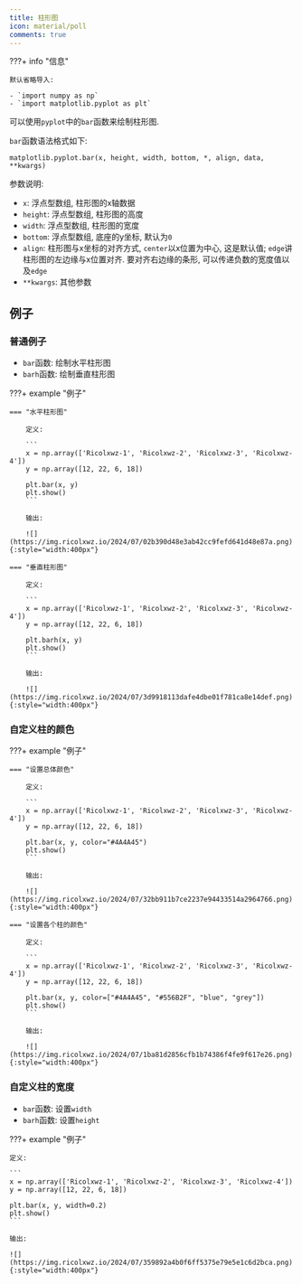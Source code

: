 ```yaml
---
title: 柱形图
icon: material/poll
comments: true
---
```


???+ info "信息"

    默认省略导入:

    - `import numpy as np`
    - `import matplotlib.pyplot as plt`

可以使用`pyplot`中的`bar`函数来绘制柱形图.

`bar`函数语法格式如下:

```
matplotlib.pyplot.bar(x, height, width, bottom, *, align, data, **kwargs)
```

参数说明:

- `x`: 浮点型数组, 柱形图的x轴数据
- `height`: 浮点型数组, 柱形图的高度
- `width`: 浮点型数组, 柱形图的宽度
- `bottom`: 浮点型数组, 底座的y坐标, 默认为`0`
- `align`: 柱形图与x坐标的对齐方式, `center`以x位置为中心, 这是默认值; `edge`讲柱形图的左边缘与x位置对齐. 要对齐右边缘的条形, 可以传递负数的宽度值以及`edge`
- `**kwargs`: 其他参数

## 例子

### 普通例子

- `bar`函数: 绘制水平柱形图
- `barh`函数: 绘制垂直柱形图

???+ example "例子"

    === "水平柱形图"

        定义:

        ```
        x = np.array(['Ricolxwz-1', 'Ricolxwz-2', 'Ricolxwz-3', 'Ricolxwz-4'])
        y = np.array([12, 22, 6, 18])

        plt.bar(x, y)
        plt.show()
        ```

        输出:

        ![](https://img.ricolxwz.io/2024/07/02b390d48e3ab42cc9fefd641d48e87a.png){:style="width:400px"}

    === "垂直柱形图"

        定义:

        ```
        x = np.array(['Ricolxwz-1', 'Ricolxwz-2', 'Ricolxwz-3', 'Ricolxwz-4'])
        y = np.array([12, 22, 6, 18])

        plt.barh(x, y)
        plt.show() 
        ```

        输出:

        ![](https://img.ricolxwz.io/2024/07/3d9918113dafe4dbe01f781ca8e14def.png){:style="width:400px"}

### 自定义柱的颜色

???+ example "例子"

    === "设置总体颜色"

        定义:

        ```
        x = np.array(['Ricolxwz-1', 'Ricolxwz-2', 'Ricolxwz-3', 'Ricolxwz-4'])
        y = np.array([12, 22, 6, 18]) 

        plt.bar(x, y, color="#4A4A45")
        plt.show()
        ```

        输出:

        ![](https://img.ricolxwz.io/2024/07/32bb911b7ce2237e94433514a2964766.png){:style="width:400px"}

    === "设置各个柱的颜色"

        定义:

        ```
        x = np.array(['Ricolxwz-1', 'Ricolxwz-2', 'Ricolxwz-3', 'Ricolxwz-4'])
        y = np.array([12, 22, 6, 18]) 

        plt.bar(x, y, color=["#4A4A45", "#556B2F", "blue", "grey"])
        plt.show()
        ```

        输出:

        ![](https://img.ricolxwz.io/2024/07/1ba81d2856cfb1b74386f4fe9f617e26.png){:style="width:400px"}

### 自定义柱的宽度

- `bar`函数: 设置`width`
- `barh`函数: 设置`height`

???+ example "例子"

    定义:

    ```
    x = np.array(['Ricolxwz-1', 'Ricolxwz-2', 'Ricolxwz-3', 'Ricolxwz-4'])
    y = np.array([12, 22, 6, 18])  

    plt.bar(x, y, width=0.2)
    plt.show()
    ```

    输出:

    ![](https://img.ricolxwz.io/2024/07/359892a4b0f6ff5375e79e5e1c6d2bca.png){:style="width:400px"}

[^1]: Matplotlib 柱形图 | 菜鸟教程. (n.d.). Retrieved July 1, 2024, from https://www.runoob.com/matplotlib/matplotlib-bar.html